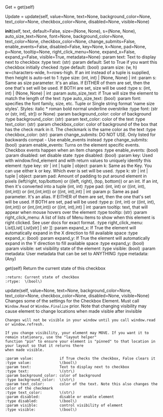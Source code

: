 Get = get\(self\)

Update = update\(self, value=None, text=None, background_color=None, text_color=None, checkbox_color=None, disabled=None, visible=None\)

__init__\(self, text, default=False, size=\(None, None\), s=\(None, None\), auto_size_text=None, font=None, background_color=None, text_color=None, checkbox_color=None, change_submits=False, enable_events=False, disabled=False, key=None, k=None, pad=None, p=None, tooltip=None, right_click_menu=None, expand_x=False, expand_y=False, visible=True, metadata=None\)
    :param text:             Text to display next to checkbox
    :type text:              \(str\)
    :param default:          Set to True if you want this checkbox initially checked
    :type default:           \(bool\)
    :param size:             \(w, h\) w=characters-wide, h=rows-high. If an int instead of a tuple is supplied, then height is auto-set to 1
    :type size:              \(int, int\)  | \(None, None\) | int
    :param s:                Same as size parameter.  It's an alias. If EITHER of them are set, then the one that's set will be used. If BOTH are set, size will be used
    :type s:                 \(int, int\)  | \(None, None\) | int
    :param auto_size_text:   if True will size the element to match the length of the text
    :type auto_size_text:    \(bool\)
    :param font:             specifies the  font family, size, etc. Tuple or Single string format 'name size styles'. Styles: italic * roman bold normal underline overstrike
    :type font:              \(str or \(str, int\[, str\]\) or None\)
    :param background_color: color of background
    :type background_color:  \(str\)
    :param text_color:       color of the text
    :type text_color:        \(str\)
    :param checkbox_color:   color of background of the box that has the check mark in it. The checkmark is the same color as the text
    :type checkbox_color:    \(str\)
    :param change_submits:   DO NOT USE. Only listed for backwards compat - Use enable_events instead
    :type change_submits:    \(bool\)
    :param enable_events:    Turns on the element specific events. Checkbox events happen when an item changes
    :type enable_events:     \(bool\)
    :param disabled:         set disable state
    :type disabled:          \(bool\)
    :param key:              Used with window.find_element and with return values to uniquely identify this element
    :type key:               str | int | tuple | object
    :param k:                Same as the Key. You can use either k or key. Which ever is set will be used.
    :type k:                 str | int | tuple | object
    :param pad:              Amount of padding to put around element in pixels \(left/right, top/bottom\) or \(\(left, right\), \(top, bottom\)\) or an int. If an int, then it's converted into a tuple \(int, int\)
    :type pad:               \(int, int\) or \(\(int, int\),\(int,int\)\) or \(int,\(int,int\)\) or  \(\(int, int\),int\) | int
    :param p:                Same as pad parameter.  It's an alias. If EITHER of them are set, then the one that's set will be used. If BOTH are set, pad will be used
    :type p:                 \(int, int\) or \(\(int, int\),\(int,int\)\) or \(int,\(int,int\)\) or  \(\(int, int\),int\) | int
    :param tooltip:          text, that will appear when mouse hovers over the element
    :type tooltip:           \(str\)
    :param right_click_menu: A list of lists of Menu items to show when this element is right clicked. See user docs for exact format.
    :type right_click_menu:  List\[List\[ List\[str\] | str \]\]
    :param expand_x:         If True the element will automatically expand in the X direction to fill available space
    :type expand_x:          \(bool\)
    :param expand_y:         If True the element will automatically expand in the Y direction to fill available space
    :type expand_y:          \(bool\)
    :param visible:          set visibility state of the element
    :type visible:           \(bool\)
    :param metadata:         User metadata that can be set to ANYTHING
    :type metadata:          \(Any\)

get\(self\)
    Return the current state of this checkbox

    :return: Current state of checkbox
    :rtype:  \(bool\)

update\(self, value=None, text=None, background_color=None, text_color=None, checkbox_color=None, disabled=None, visible=None\)
    Changes some of the settings for the Checkbox Element. Must call `Window.Read` or `Window.Finalize` prior.
    Note that changing visibility may cause element to change locations when made visible after invisible

    Changes will not be visible in your window until you call window.read or window.refresh.

    If you change visibility, your element may MOVE. If you want it to remain stationary, use the "layout helper"
    function "pin" to ensure your element is "pinned" to that location in your layout so that it returns there
    when made visible.

    :param value:            if True checks the checkbox, False clears it
    :type value:             \(bool\)
    :param text:             Text to display next to checkbox
    :type text:              \(str\)
    :param background_color: color of background
    :type background_color:  \(str\)
    :param text_color:       color of the text. Note this also changes the color of the checkmark
    :type text_color:        \(str\)
    :param disabled:         disable or enable element
    :type disabled:          \(bool\)
    :param visible:          control visibility of element
    :type visible:           \(bool\)
